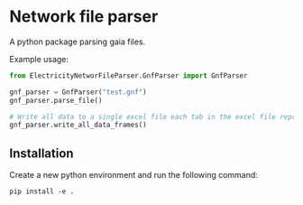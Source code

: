 # Network file parser
A python package parsing gaia files.

Example usage:

```python
from ElectricityNetworFileParser.GnfParser import GnfParser

gnf_parser = GnfParser("test.gnf")
gnf_parser.parse_file()

# Write all data to a single excel file each tab in the excel file represents an entity in the gaia file
gnf_parser.write_all_data_frames()
```

## Installation

Create a new python environment and run the following command:

`pip install -e . `

